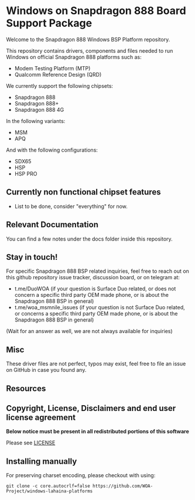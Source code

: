 # Windows on Snapdragon 888 Board Support Package

Welcome to the Snapdragon 888 Windows BSP Platform repository.

This repository contains drivers, components and files needed to run Windows on official Snapdragon 888 platforms such as:

- Modem Testing Platform (MTP)
- Qualcomm Reference Design (QRD)

We currently support the following chipsets:

- Snapdragon 888
- Snapdragon 888+
- Snapdragon 888 4G

In the following variants:

- MSM
- APQ

And with the following configurations:

- SDX65
- HSP
- HSP PRO

## Currently non functional chipset features

- List to be done, consider "everything" for now.

## Relevant Documentation

You can find a few notes under the docs folder inside this repository.

## Stay in touch!

For specific Snapdragon 888 BSP related inquiries, feel free to reach out on this github repository issue tracker, discussion board, or on telegram at:

- t.me/DuoWOA (if your question is Surface Duo related, or does not concern a specific third party OEM made phone, or is about the Snapdragon 888 BSP in general)
- t.me/woa_msmnile_issues (if your question is not Surface Duo related, or concerns a specific third party OEM made phone, or is about the Snapdragon 888 BSP in general)

(Wait for an answer as well, we are not always available for inquiries)

## Misc

These driver files are not perfect, typos may exist, feel free to file an issue on GitHub in case you found any.

## Resources

## Copyright, License, Disclaimers and end user license agreement

**Below notice must be present in all redistributed portions of this software**

Please see [LICENSE](LICENSE.md)

## Installing manually

For preserving charset encoding, please checkout with using:

```
git clone -c core.autocrlf=false https://github.com/WOA-Project/windows-lahaina-platforms
```
